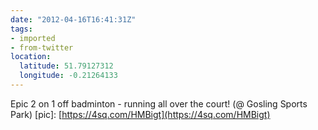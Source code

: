 ```yaml
---
date: "2012-04-16T16:41:31Z"
tags:
- imported
- from-twitter
location:
  latitude: 51.79127312
  longitude: -0.21264133
---
```

Epic 2 on 1 off badminton - running all over the court\! \(@ Gosling Sports Park\) \[pic\]: [https://4sq.com/HMBigt](https://4sq.com/HMBigt)

